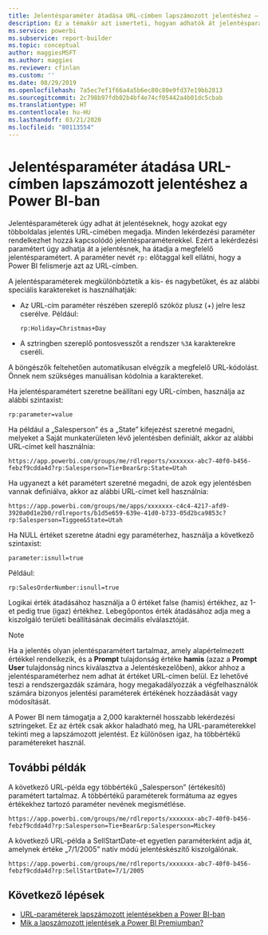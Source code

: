 ```yaml
---
title: Jelentésparaméter átadása URL-címben lapszámozott jelentéshez – Power BI jelentéskészítő
description: Ez a témakör azt ismerteti, hogyan adhatók át jelentésparaméterek a jelentéseknek úgy, hogy azokat egy lapszámozott jelentés URL-címében megadjuk.
ms.service: powerbi
ms.subservice: report-builder
ms.topic: conceptual
author: maggiesMSFT
ms.author: maggies
ms.reviewer: cfinlan
ms.custom: ''
ms.date: 08/29/2019
ms.openlocfilehash: 7a5ec7ef1f66a4a5b6ec80c80e9fd37e19bb2813
ms.sourcegitcommit: 2c798b97fdb02b4bf4e74cf05442a4b01dc5cbab
ms.translationtype: HT
ms.contentlocale: hu-HU
ms.lasthandoff: 03/21/2020
ms.locfileid: "80113554"
---
```

# <a name="pass-a-report-parameter-in-a-url-for-a-paginated-report-in-power-bi"></a>Jelentésparaméter átadása URL-címben lapszámozott jelentéshez a Power BI-ban 

Jelentésparaméterek úgy adhat át jelentéseknek, hogy azokat egy többoldalas jelentés URL-címében megadja. Minden lekérdezési paraméter rendelkezhet hozzá kapcsolódó jelentésparaméterekkel. Ezért a lekérdezési paramétert úgy adhatja át a jelentésnek, ha átadja a megfelelő jelentésparamétert. A paraméter nevét `rp:` előtaggal kell ellátni, hogy a Power BI felismerje azt az URL-címben. 

A jelentésparaméterek megkülönböztetik a kis- és nagybetűket, és az alábbi speciális karaktereket is használhatják: 

- Az URL-cím paraméter részében szereplő szóköz plusz (+) jelre lesz cserélve.  Például: 

    ```rp:Holiday=Christmas+Day```

- A sztringben szereplő pontosvesszőt a rendszer `%3A` karakterekre cseréli.

A böngészők feltehetően automatikusan elvégzik a megfelelő URL-kódolást. Önnek nem szükséges manuálisan kódolnia a karaktereket. 

Ha jelentésparamétert szeretne beállítani egy URL-címben, használja az alábbi szintaxist: 

```
rp:parameter=value
```

Ha például a „Salesperson” és a „State” kifejezést szeretné megadni, melyeket a Saját munkaterületen lévő jelentésben definiált, akkor az alábbi URL-címet kell használnia: 

```
https://app.powerbi.com/groups/me/rdlreports/xxxxxxx-abc7-40f0-b456-febzf9cdda4d?rp:Salesperson=Tie+Bear&rp:State=Utah 
```

Ha ugyanezt a két paramétert szeretné megadni, de azok egy jelentésben vannak definiálva, akkor az alábbi URL-címet kell használnia: 

```
https://app.powerbi.com/groups/me/apps/xxxxxxx-c4c4-4217-afd9-3920a0d1e2b0/rdlreports/b1d5e659-639e-41d0-b733-05d2bca9853c?rp:Salesperson=Tiggee&State=Utah 
```

Ha NULL értéket szeretne átadni egy paraméterhez, használja a következő szintaxist: 

```
parameter:isnull=true
```

Például:

```
rp:SalesOrderNumber:isnull=true
```

Logikai érték átadásához használja a 0 értéket false (hamis) értékhez, az 1-et pedig true (igaz) értékhez. Lebegőpontos érték átadásához adja meg a kiszolgáló területi beállításának decimális elválasztóját.

> [!NOTE]
> Ha a jelentés olyan jelentésparamétert tartalmaz, amely alapértelmezett értékkel rendelkezik, és a **Prompt** tulajdonság értéke **hamis** (azaz a **Prompt User** tulajdonság nincs kiválasztva a Jelentéskezelőben), akkor ahhoz a jelentésparaméterhez nem adhat át értéket URL-címen belül. Ez lehetővé teszi a rendszergazdák számára, hogy megakadályozzák a végfelhasználók számára bizonyos jelentési paraméterek értékének hozzáadását vagy módosítását.
> 
> A Power BI nem támogatja a 2,000 karakternél hosszabb lekérdezési sztringeket.  Ez az érték csak akkor haladható meg, ha URL-paraméterekkel tekinti meg a lapszámozott jelentést.  Ez különösen igaz, ha többértékű paramétereket használ.

## <a name="additional-examples"></a>További példák 

A következő URL-példa egy többértékű „Salesperson” (értékesítő) paramétert tartalmaz. A többértékű paraméterek formátuma az egyes értékekhez tartozó paraméter nevének megismétlése. 

```
https://app.powerbi.com/groups/me/rdlreports/xxxxxxx-abc7-40f0-b456-febzf9cdda4d?rp:Salesperson=Tie+Bear&rp:Salesperson=Mickey 
```

A következő URL-példa a SellStartDate-et egyetlen paraméterként adja át, amelynek értéke „7/1/2005” natív módú jelentéskészítő kiszolgálónak.

```
https://app.powerbi.com/groups/me/rdlreports/xxxxxxx-abc7-40f0-b456-febzf9cdda4d?rp:SellStartDate=7/1/2005
```

## <a name="next-steps"></a>Következő lépések

- [URL-paraméterek lapszámozott jelentésekben a Power BI-ban](report-builder-url-parameters.md)
- [Mik a lapszámozott jelentések a Power BI Premiumban?](paginated-reports-report-builder-power-bi.md)
